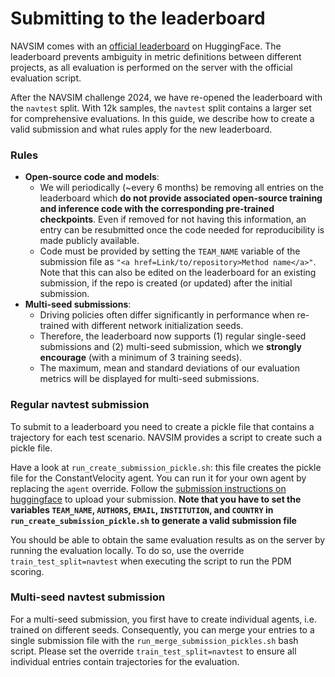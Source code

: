 # Submitting to the leaderboard

NAVSIM comes with an [official leaderboard](https://huggingface.co/spaces/AGC2024-P/e2e-driving-navsim) on HuggingFace. The leaderboard prevents ambiguity in metric definitions between different projects, as all evaluation is performed on the server with the official evaluation script.

After the NAVSIM challenge 2024, we have re-opened the leaderboard with the `navtest` split. With 12k samples, the `navtest` split contains a larger set for comprehensive evaluations. In this guide, we describe how to create a valid submission and what rules apply for the new leaderboard.

### Rules
- **Open-source code and models**:
  - We will periodically (~every 6 months) be removing all entries on the leaderboard which **do not provide associated open-source training and inference code with the corresponding pre-trained checkpoints**. Even if removed for not having this information, an entry can be resubmitted once the code needed for reproducibility is made publicly available.
  - Code must be provided by setting the `TEAM_NAME` variable of the submission file as `"<a href=Link/to/repository>Method name</a>"`. Note that this can also be edited on the leaderboard for an existing submission, if the repo is created (or updated) after the initial submission.
- **Multi-seed submissions**:
  - Driving policies often differ significantly in performance when re-trained with different network initialization seeds.
  - Therefore, the leaderboard now supports (1) regular single-seed submissions and (2) multi-seed submission, which we **strongly encourage** (with a minimum of 3 training seeds).
  - The maximum, mean and standard deviations of our evaluation metrics will be displayed for multi-seed submissions.

### Regular navtest submission

To submit to a leaderboard you need to create a pickle file that contains a trajectory for each test scenario. NAVSIM provides a script to create such a pickle file. 

Have a look at `run_create_submission_pickle.sh`: this file creates the pickle file for the ConstantVelocity agent. You can run it for your own agent by replacing the `agent` override. Follow the [submission instructions on huggingface](https://huggingface.co/spaces/AGC2024-P/e2e-driving-navsim) to upload your submission.
**Note that you have to set the variables `TEAM_NAME`, `AUTHORS`, `EMAIL`, `INSTITUTION`, and `COUNTRY` in `run_create_submission_pickle.sh` to generate a valid submission file**

You should be able to obtain the same evaluation results as on the server by running the evaluation locally.
To do so, use the override `train_test_split=navtest` when executing the script to run the PDM scoring.

### Multi-seed navtest submission

For a multi-seed submission, you first have to create individual agents, i.e. trained on different seeds. Consequently, you can merge your entries to a single submission file with the `run_merge_submission_pickles.sh` bash script. Please set the override `train_test_split=navtest` to ensure all individual entries contain trajectories for the evaluation.
